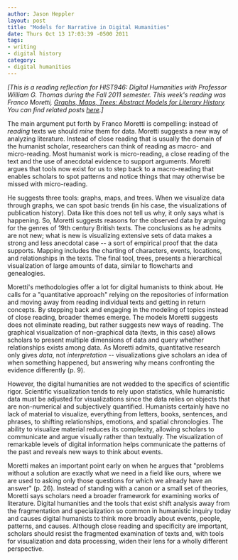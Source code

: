 ```yaml
---
author: Jason Heppler
layout: post
title: "Models for Narrative in Digital Humanities"
date: Thurs Oct 13 17:03:39 -0500 2011
tags: 
- writing
- digital history
category: 
- digital humanities
---
```


*[This is a reading reflection for HIST946: Digital Humanities with Professor William
G. Thomas during the Fall 2011 semester. This week's reading was Franco Moretti,
*[Graphs, Maps, Trees: Abstract Models for Literary History](http://www.amazon.com/gp/product/1844671852/ref=as_li_tf_tl?ie=UTF8&tag=thekinofelfs2-20&linkCode=as2&camp=217145&creative=399373&creativeASIN=1844671852)*. You can find related posts [here](https://jasonheppler.org/the-digital-humanities-seminar.html).]*

The main argument put forth by Franco Moretti is compelling: instead of *reading*
texts we should *mine* them for data. Moretti suggests a new way of analyzing
literature. Instead of close reading that is usually the domain of the humanist
scholar, researchers can think of reading as macro- and micro-reading. Most humanist
work is micro-reading, a close reading of the text and the use of anecdotal evidence
to support arguments. Moretti argues that tools now exist for us to step back to a
macro-reading that enables scholars to spot patterns and notice things that may
otherwise be missed with micro-reading.

He suggests three tools: graphs, maps, and trees. When we visualize data through
graphs, we can spot basic trends (in his case, the visualizations of publication
history). Data like this does not tell us why, it only says what is happening.
So, Moretti suggests reasons for the observed data by arguing for the genres of 19th
century British texts. The conclusions as he admits are not new; what is new is visualizing
extensive sets of data makes a strong and less anecdotal case -- a sort of empirical proof
that the data supports. Mapping includes the charting of characters, events, locations, and
relationships in the texts. The final tool, trees, presents a hierarchical visualization of
large amounts of data, similar to flowcharts and genealogies.

Moretti's methodologies offer a lot for digital humanists to think about. He calls for 
a "quantitative approach" relying on the repositories of information and moving away from reading
individual texts and getting in return concepts. By stepping back and engaging in the
modeling of topics instead of close reading, broader themes emerge. The models
Moretti suggests does not eliminate reading, but rather suggests new ways of reading.
The graphical visualization of non-graphical data (texts, in this case) allows
scholars to present multiple dimensions of data and query whether relationships
exists among data. As Moretti admits, quantitative research only gives *data*, not
*interpretation* -- visualizations give scholars an idea of when something happened,
but answering why means confronting the evidence differently (p. 9).

However, the digital humanities are not wedded to the specifics of scientific rigor.
Scientific visualization tends to rely upon statistics, while humanistic data must be
adjusted for visualizations since the data relies on objects that are non-numerical
and subjectively quantified. Humanists certainly have no lack of material to
visualize, everything from letters, books, sentences, and phrases, to shifting
relationships, emotions, and spatial chronologies. The ability to visualize material
reduces its complexity, allowing scholars to communicate and argue visually rather
than textually. The visualization of remarkable levels of digital information helps 
communicate the patterns of the past and reveals new ways to think about events.

Moretti makes an important point early on when he argues that "problems without a
solution are exactly what we need in a field like ours, where we are used to asking
only those questions for which we already have an answer" (p. 26). Instead of
standing with a canon or a small set of theories, Moretti says scholars need a broader
framework for examining works of literature. Digital humanities and the tools that
exist shift analysis away from the fragmentation and specialization so common in
humanistic inquiry today and causes digital humanists to think more broadly about
events, people, patterns, and causes. Although close reading and specificity are
important, scholars should resist the fragmented examination of texts and, with tools
for visualization and data processing, widen their lens for a wholly different
perspective.

